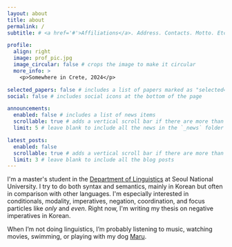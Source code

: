 ```yaml
---
layout: about
title: about
permalink: /
subtitle: # <a href='#'>Affiliations</a>. Address. Contacts. Motto. Etc.

profile:
  align: right
  image: prof_pic.jpg
  image_circular: false # crops the image to make it circular
  more_info: >
    <p>Somewhere in Crete, 2024</p>

selected_papers: false # includes a list of papers marked as "selected={true}"
social: false # includes social icons at the bottom of the page

announcements:
  enabled: false # includes a list of news items
  scrollable: true # adds a vertical scroll bar if there are more than 3 news items
  limit: 5 # leave blank to include all the news in the `_news` folder

latest_posts:
  enabled: false
  scrollable: true # adds a vertical scroll bar if there are more than 3 new posts items
  limit: 3 # leave blank to include all the blog posts
---
```


I'm a master's student in the [Department of Linguistics](https://linguist.snu.ac.kr/) at Seoul National University.
I try to do both syntax and semantics, mainly in Korean but often in comparison with other languages.
I'm especially interested in conditionals, modality, imperatives, negation, coordination, and focus particles like *only* and *even*.
Right now, I'm writing my thesis on negative imperatives in Korean.

When I’m not doing linguistics, I’m probably listening to music, watching movies, swimming, or playing with my dog [Maru](../assets/img/maru.jpeg).
